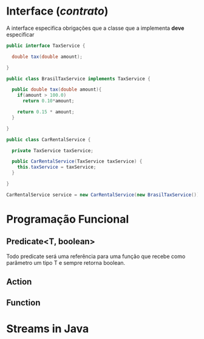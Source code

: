 # Interface (_contrato_)

A interface especifica obrigações que a classe que a implementa **deve** especificar

```java
public interface TaxService {

  double tax(double amount);

}
```

```java
public class BrasilTaxService implements TaxService {

  public double tax(double amount){
    if(amount > 100.0)
      return 0.10*amount;

    return 0.15 * amount;
  }

}
```

```java
public class CarRentalService {

  private TaxService taxService;

  public CarRentalService(TaxService taxService) {
    this.taxService = taxService;
  }

}
```

```java
CarRentalService service = new CarRentalService(new BrasilTaxService());
```

# Programação Funcional

## Predicate<T, boolean>

Todo predicate será uma referência para uma função que recebe como parâmetro um tipo T e sempre retorna boolean.



## Action

## Function

# Streams in Java
